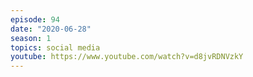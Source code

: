 ```yaml
---
episode: 94
date: "2020-06-28"
season: 1
topics: social media
youtube: https://www.youtube.com/watch?v=d8jvRDNVzkY
---
```

